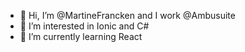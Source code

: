 - 👋 Hi, I’m @MartineFrancken and I work @Ambusuite
- 👀 I’m interested in Ionic and C#
- 🌱 I’m currently learning React

<!---
MartineFrancken/MartineFrancken is a ✨ special ✨ repository because its `README.md` (this file) appears on your GitHub profile.
You can click the Preview link to take a look at your changes.
--->
